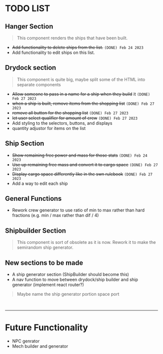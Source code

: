 
# TODO LIST

## Hanger Section

> This component renders the ships that have been built.

* ~~Add functionality to delete ships from the list.~~ ``(DONE) Feb 24 2023``
* Add functionality to edit ships on this list.
  
## Drydock section

> This component is quite big, maybe split some of the HTML into separate components

* ~~Allow someone to pass in a name for a ship when they build~~ it `(DONE) Feb 27 2023`
* ~~when a ship is built, remove items from the shopping list~~ ``(DONE) Feb 27 2023``
* ~~remove all button for the shopping list~~ ``(DONE) Feb 27 2023``
* ~~let user select qualifier for amount of crew~~ ``(DONE) Feb 27 2023``
* Add styling to the selectors, buttons, and displays
* quantity adjustor for items on the list

## Ship Section

* ~~Show remaining free power and mass for those stats~~ ``(DONE) Feb 24 2023``
* ~~Use up remaining free mass and convert it to cargo space~~ ``(DONE) Feb 27 2023``
* ~~Display cargo space differently like in the swn rulebook~~ ``(DONE) Feb 27 2023``
* Add a way to edit each ship

## General Functions  

* Rework crew generator to use ratio of min to max rather than hard fractions (e.g. min / max rather than dif / 4)  

## Shipbuilder Section

> This component is sort of obsolete as it is now. Rework it to make the semirandom ship generator.

## New sections to be made

* A ship generator section (ShipBuilder should become this)
* A nav function to move between drydock/ship builder and ship generator (implement react router?)
> Maybe name the ship generator portion space port

<br>

***

# Future Functionality

* NPC genrator
* Mech builder and generator